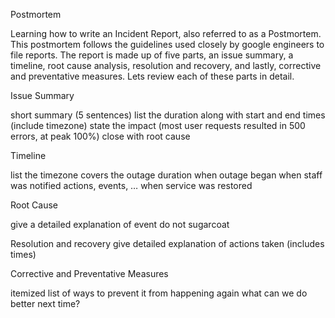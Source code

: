 Postmortem

Learning how to write an Incident Report, also referred to as a Postmortem. This postmortem follows the guidelines used closely by google engineers to file reports. The report is made up of five parts, an issue summary, a timeline, root cause analysis, resolution and recovery, and lastly, corrective and preventative measures. Lets review each of these parts in detail.

Issue Summary

short summary (5 sentences)
list the duration along with start and end times (include timezone)
state the impact (most user requests resulted in 500 errors, at peak 100%)
close with root cause

Timeline

list the timezone
covers the outage duration
when outage began
when staff was notified
actions, events, …
when service was restored

Root Cause

give a detailed explanation of event
do not sugarcoat

Resolution and recovery
give detailed explanation of actions taken (includes times)

Corrective and Preventative Measures

itemized list of ways to prevent it from happening again
what can we do better next time?
